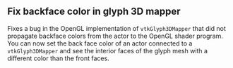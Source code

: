 ## Fix backface color in glyph 3D mapper

Fixes a bug in the OpenGL implementation of `vtkGlyph3DMapper` that did not propagate backface colors
from the actor to the OpenGL shader program. You can now set the back face color of an actor connected
to a `vtkGlyph3DMapper` and see the interior faces of the glyph mesh with a different color than the
front faces.
